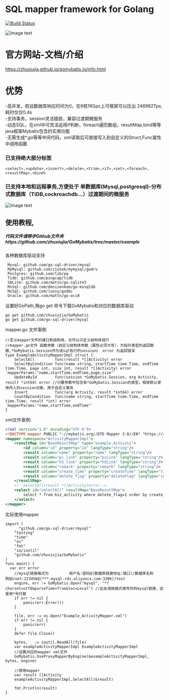 # SQL mapper framework for Golang
[![Build Status](https://travis-ci.com/zhuxiujia/GoMybatis.svg?branch=master)](https://travis-ci.com/zhuxiujia/GoMybatis)

![Image text](https://zhuxiujia.github.io/gomybatis.io/assets/vuetify.png)
# 官方网站-文档/介绍
https://zhuxiujia.github.io/gomybatis.io/info.html
# 优势
-高并发，假设数据库响应时间为0，在6核16Gpc上可框架可以压出 246982Tps,耗时仅仅0.4s<br>
-支持事务，session灵活插拔，兼容过渡期微服务<br>
-动态SQL，在xml中可灵活运用if判断，foreach遍历数组，resultMap,bind等等java框架Mybatis包含的实用功能<br>
-无需生成*.go等等中间代码，xml读取后可直接写入到自定义的Struct,Func属性中调用函数<br>
### 已支持绝大部分标签
`<select>,<update>,<insert>,<delete>,<trim>,<if>,<set>,<foreach>,<resultMap>,<bind>`
### 已支持本地和远程事务,方便处于 单数据库(Mysql,postgresql)-分布式数据库（TiDB,cockroachdb...）过渡期间的微服务
![Image text](https://zhuxiujia.github.io/gomybatis.io/assets/tx.png)

## 使用教程,
##### 代码文件请移步Github文件夹https://github.com/zhuxiujia/GoMybatis/tree/master/example
各种数据库驱动支持
```
 Mysql: github.com/go-sql-driver/mysql
 MyMysql: github.com/ziutek/mymysql/godrv
 Postgres: github.com/lib/pq
 Tidb: github.com/pingcap/tidb
 SQLite: github.com/mattn/go-sqlite3
 MsSql: github.com/denisenkom/go-mssqldb
 MsSql: github.com/lunny/godbc
 Oracle: github.com/mattn/go-oci8
 ```
设置好GoPath,用go get 命令下载GoMybatis和对应的数据库驱动
```
go get github.com/zhuxiujia/GoMybatis
go get github.com/go-sql-driver/mysql
```
mapper.go 文件案例
```
//定义mapper文件的接口和结构体，也可以只定义结构体就行
//mapper.go文件 函数参数（自定义结构体参数（属性必须大写），为指针类型的返回数据,*GoMybatis.Session作为该sql执行的session） error 为返回错误
type ExampleActivityMapperImpl struct {
	SelectAll         func(result *[]Activity) error
	SelectByCondition func(name string, startTime time.Time, endTime time.Time, page int, size int, result *[]Activity) error `mapperParams:"name,startTime,endTime,page,size"`
	UpdateById        func(session *GoMybatis.Session, arg Activity, result *int64) error //只要参数中包含有*GoMybatis.Session的类型，框架默认使用传入的session对象，用于自定义事务
	Insert            func(arg Activity, result *int64) error
	CountByCondition  func(name string, startTime time.Time, endTime time.Time, result *int) error                            `mapperParams:"name,startTime,endTime"`
}
```

xml文件案例:
```xml
<?xml version="1.0" encoding="UTF-8"?>
<!DOCTYPE mapper PUBLIC "-//mybatis.org//DTD Mapper 3.0//EN" "https://raw.githubusercontent.com/zhuxiujia/GoMybatis/master/mybatis-3-mapper.dtd">
<mapper namespace="ActivityMapperImpl">
    <resultMap id="BaseResultMap" type="example.Activity">
        <id column="id" property="id" langType="string"/>
        <result column="name" property="name" langType="string"/>
        <result column="pc_link" property="pcLink" langType="string"/>
        <result column="h5_link" property="h5Link" langType="string"/>
        <result column="remark" property="remark" langType="string"/>
        <result column="create_time" property="createTime" langType="time.Time"/>
        <result column="delete_flag" property="deleteFlag" langType="int"/>
    </resultMap>
    <!--SelectAll(result *[]Activity)error-->
    <select id="selectAll" resultMap="BaseResultMap">
        select * from biz_activity where delete_flag=1 order by create_time desc
    </select>
</mapper>
```
实际使用mapper
```
import (
	_ "github.com/go-sql-driver/mysql"
	"testing"
	"time"
	"os"
	"fmt"
	"io/ioutil"
	"github.com/zhuxiujia/GoMybatis"
)
func main() {
  var err error
  	//mysql链接格式为         用户名:密码@(数据库链接地址:端口)/数据库名称   例如root:123456@(***.mysql.rds.aliyuncs.com:3306)/test
  	engine, err := GoMybatis.Open("mysql", "*?charset=utf8&parseTime=True&loc=Local") //此处请按格式填写你的mysql链接，这里用*号代替
  	if err != nil {
  		panic(err.Error())
  	}
  
  	file, err := os.Open("Example_ActivityMapper.xml")
  	if err != nil {
  		panic(err)
  	}
  	defer file.Close()
  
  	bytes, _ := ioutil.ReadAll(file)
  	var exampleActivityMapperImpl ExampleActivityMapperImpl
  	//设置对应的mapper xml文件
  	GoMybatis.UseProxyMapperByEngine(&exampleActivityMapperImpl, bytes, engine)
  
  	//使用mapper
  	var result []Activity
  	exampleActivityMapperImpl.SelectAll(&result)
  
  	fmt.Println(result)
}
```

